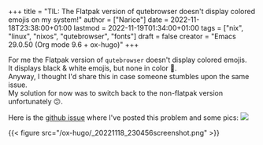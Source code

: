 +++
title = "TIL: The Flatpak version of qutebrowser doesn't display colored emojis on my system!"
author = ["Narice"]
date = 2022-11-18T23:38:00+01:00
lastmod = 2022-11-19T01:34:00+01:00
tags = ["nix", "linux", "nixos", "qutebrowser", "fonts"]
draft = false
creator = "Emacs 29.0.50 (Org mode 9.6 + ox-hugo)"
+++

For me the Flatpak version of `qutebrowser` doesn't display colored emojis. <br />
It displays black &amp; white emojis, but none in color :thinking:. <br />
Anyway, I thought I'd share this in case someone stumbles upon the same issue. <br />
My solution for now was to switch back to the non-flatpak version unfortunately :confused:.

Here is the [github issue](https://github.com/flathub/org.qutebrowser.qutebrowser/issues/263) where I've posted this problem and some pics:
![](/ox-hugo/_20221118_230436screenshot.png)

{{< figure src="/ox-hugo/_20221118_230456screenshot.png" >}}
